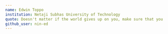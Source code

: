 ```yaml
---
name: Edwin Toppo
institution: Netaji Subhas University of Technology
quote: Doesn't matter if the world gives up on you, make sure that you don't give up on yourself.
github_user: nin-ed
---
```

